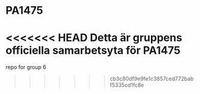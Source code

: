 # PA1475
<<<<<<< HEAD
Detta är gruppens officiella samarbetsyta för PA1475
=======
repo for group 6
>>>>>>> cb3c80df9e9fe1c3857ced772babf5335cd1fc8e
